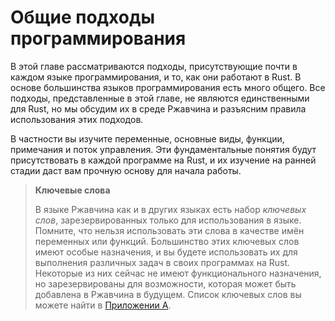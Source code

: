 # Общие подходы программирования

В этой главе рассматриваются подходы, присутствующие почти в каждом языке программирования, и то, как они работают в Rust. В основе большинства языков программирования есть много общего. Все подходы, представленные в этой главе, не являются единственными для Rust, но мы обсудим их в среде Ржавчина и разъясним правила использования этих подходов.

В частности вы изучите переменные, основные виды, функции, примечания и поток управления. Эти фундаментальные понятия будут присутствовать в каждой программе на Rust, и их изучение на ранней стадии даст вам прочную основу для начала работы.

> <p><b>Ключевые слова </b></p>
> <p>В языке Ржавчина как и в других языках есть набор <em>ключевых слов</em>, зарезервированных только для использования в языке. Помните, что нельзя использовать эти слова в качестве имён переменных или функций. Большинство этих ключевых слов имеют особые назначения, и вы будете использовать их для выполнения различных задач в своих программах на Rust. Некоторые из них сейчас не имеют функционального назначения, но зарезервированы для возможности, которая может быть добавлена в Ржавчина в будущем. Список ключевых слов вы можете найти в <a href="appendix-01-keywords.md" data-md-type="link">Приложении А</a>.</p>


